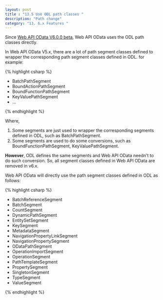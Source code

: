 ```yaml
---
layout: post
title : "13.5 Use ODL path classes "
description: "Path change"
category: "13. 6.x Features "
---
```


Since [Web API OData V6.0.0 beta](https://www.nuget.org/packages/Microsoft.AspNet.OData/6.0.0-beta2), Web API OData uses the ODL path classes directly.

In Web API OData V5.x, there are a lot of path segment classes defined to wrapper the corresponding path segment classes defined in ODL.
for example:

{% highlight csharp %}

* BatchPathSegment
* BoundActionPathSegment
* BoundFunctionPathSegment
* KeyValuePathSegment
* ...

{% endhighlight %}	

Where, 

1. Some segments are just used to wrapper the corresponding segments defined in ODL, such as BatchPathSegment.
2. Some segments are used to do some conversions, such as BoundFunctionPathSegment, KeyValuePathSegment.

**However**, ODL defines the same segments and Web API OData needn't to do such conversion. So, all segment classes defined in Web API OData are removed in v6.x.

Web API OData will directly use the path segment classes defined in ODL as follows:

{% highlight csharp %}

* BatchReferenceSegment
* BatchSegment
* CountSegment
* DynamicPathSegment
* EntitySetSegment
* KeySegment
* MetadataSegment
* NavigationPropertyLinkSegment
* NavigationPropertySegment
* ODataPathSegment
* OperationImportSegment
* OperationSegment
* PathTemplateSegment
* PropertySegment
* SingletonSegment
* TypeSegment
* ValueSegment

{% endhighlight %}	
